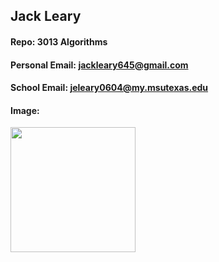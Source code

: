 ## Jack Leary

#### Repo: 3013 Algorithms

#### Personal Email: jackleary645@gmail.com

#### School Email: jeleary0604@my.msutexas.edu

#### Image: 
<img src="https://github.com/user-attachments/assets/9e44d65f-95e6-41ec-954d-c7e777c9a224" width="200">

